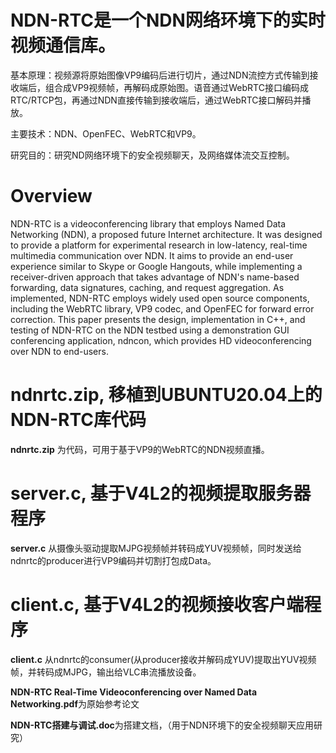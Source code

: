 # NDN-RTC是一个NDN网络环境下的实时视频通信库。
基本原理：视频源将原始图像VP9编码后进行切片，通过NDN流控方式传输到接收端后，组合成VP9视频帧，再解码成原始图。语音通过WebRTC接口编码成RTC/RTCP包，再通过NDN直接传输到接收端后，通过WebRTC接口解码并播放。

主要技术：NDN、OpenFEC、WebRTC和VP9。

研究目的：研究ND网络环境下的安全视频聊天，及网络媒体流交互控制。

# Overview
NDN-RTC is a videoconferencing library that employs Named Data Networking (NDN), a proposed future Internet architecture. It was designed to provide a platform for experimental research in low-latency, real-time multimedia communication over NDN. It aims to provide an end-user experience similar to Skype or Google Hangouts, while implementing a receiver-driven approach that takes advantage of NDN's name-based forwarding, data signatures, caching, and request aggregation. As implemented, NDN-RTC employs widely used open source components, including the WebRTC library, VP9 codec, and OpenFEC for forward error correction. This paper presents the design, implementation in C++, and testing of NDN-RTC on the NDN testbed using a demonstration GUI conferencing application, ndncon, which provides HD videoconferencing over NDN to end-users.

# ndnrtc.zip, 移植到UBUNTU20.04上的NDN-RTC库代码

**ndnrtc.zip** 为代码，可用于基于VP9的WebRTC的NDN视频直播。

# server.c, 基于V4L2的视频提取服务器程序

**server.c** 从摄像头驱动提取MJPG视频帧并转码成YUV视频帧，同时发送给ndnrtc的producer进行VP9编码并切割打包成Data。

# client.c, 基于V4L2的视频接收客户端程序

**client.c** 从ndnrtc的consumer(从producer接收并解码成YUV)提取出YUV视频帧，并转码成MJPG，输出给VLC串流播放设备。

**NDN-RTC Real-Time Videoconferencing over Named Data Networking.pdf**为原始参考论文

**NDN-RTC搭建与调试.doc**为搭建文档，（用于NDN环境下的安全视频聊天应用研究）
